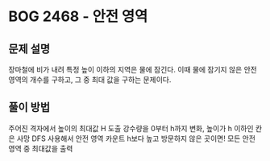 # BOG 2468 - 안전 영역 

## 문제 설명 
장마철에 비가 내려 특정 높이 이하의 지역은 물에 잠긴다. 
이때 물에 잠기지 않은 안전 영역의 개수를 구하고, 그 중 최대 값을 구하는 문제이다. 

## 풀이 방법 
주어진 격자에서 높이의 최대값 H 도출 
강수량을 0부터 h까지 변화, 높이가 h 이하인 칸은 사망 
DFS 사용해서 안전 영역 카운트 h보다 높고 방문하지 않은 곳이면! 
모든 안전 영역 중 최대값을 출력 